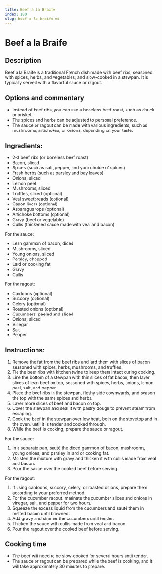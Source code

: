 ```yaml
---
title: Beef a la Braife
index: 180
slug: beef-a-la-braife.md
---
```


# Beef a la Braife

## Description
Beef a la Braife is a traditional French dish made with beef ribs, seasoned with spices, herbs, and vegetables, and slow-cooked in a stewpan. It is typically served with a flavorful sauce or ragout.

## Options and commentary
- Instead of beef ribs, you can use a boneless beef roast, such as chuck or brisket.
- The spices and herbs can be adjusted to personal preference.
- The sauce or ragout can be made with various ingredients, such as mushrooms, artichokes, or onions, depending on your taste.

## Ingredients:
- 2-3 beef ribs (or boneless beef roast)
- Bacon, sliced
- Spices (such as salt, pepper, and your choice of spices)
- Fresh herbs (such as parsley and bay leaves)
- Onions, sliced
- Lemon peel
- Mushrooms, sliced
- Truffles, sliced (optional)
- Veal sweetbreads (optional)
- Capon livers (optional)
- Asparagus tops (optional)
- Artichoke bottoms (optional)
- Gravy (beef or vegetable)
- Cullis (thickened sauce made with veal and bacon)

For the sauce:
- Lean gammon of bacon, diced
- Mushrooms, sliced
- Young onions, sliced
- Parsley, chopped
- Lard or cooking fat
- Gravy
- Cullis

For the ragout:
- Cardoons (optional)
- Succory (optional)
- Celery (optional)
- Roasted onions (optional)
- Cucumbers, peeled and sliced
- Onions, sliced
- Vinegar
- Salt
- Pepper

## Instructions:
1. Remove the fat from the beef ribs and lard them with slices of bacon seasoned with spices, herbs, mushrooms, and truffles.
2. Tie the beef ribs with kitchen twine to keep them intact during cooking.
3. Line the bottom of a stewpan with thin slices of fat bacon, then layer slices of lean beef on top, seasoned with spices, herbs, onions, lemon peel, salt, and pepper.
4. Place the beef ribs in the stewpan, fleshy side downwards, and season the top with the same spices and herbs.
5. Layer more slices of beef and bacon on top.
6. Cover the stewpan and seal it with pastry dough to prevent steam from escaping.
7. Cook the beef in the stewpan over low heat, both on the stovetop and in the oven, until it is tender and cooked through.
8. While the beef is cooking, prepare the sauce or ragout.

For the sauce:
1. In a separate pan, sauté the diced gammon of bacon, mushrooms, young onions, and parsley in lard or cooking fat.
2. Moisten the mixture with gravy and thicken it with cullis made from veal and bacon.
3. Pour the sauce over the cooked beef before serving.

For the ragout:
1. If using cardoons, succory, celery, or roasted onions, prepare them according to your preferred method.
2. For the cucumber ragout, marinate the cucumber slices and onions in vinegar, salt, and pepper for two hours.
3. Squeeze the excess liquid from the cucumbers and sauté them in melted bacon until browned.
4. Add gravy and simmer the cucumbers until tender.
5. Thicken the sauce with cullis made from veal and bacon.
6. Pour the ragout over the cooked beef before serving.

## Cooking time
- The beef will need to be slow-cooked for several hours until tender.
- The sauce or ragout can be prepared while the beef is cooking, and it will take approximately 30 minutes to prepare.